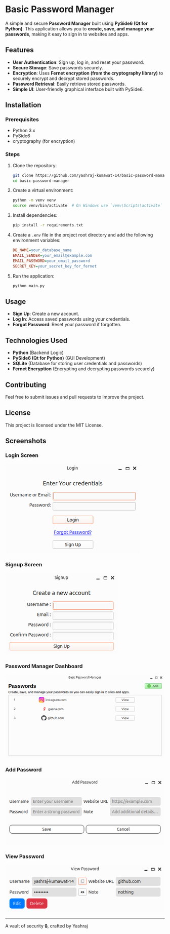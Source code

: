 # Basic Password Manager

A simple and secure **Password Manager** built using **PySide6 (Qt for Python)**. This application allows you to **create, save, and manage your passwords**, making it easy to sign in to websites and apps.

## Features
- **User Authentication**: Sign up, log in, and reset your password.
- **Secure Storage**: Save passwords securely.
- **Encryption**: Uses **Fernet encryption (from the cryptography library)** to securely encrypt and decrypt stored passwords.
- **Password Retrieval**: Easily retrieve stored passwords.
- **Simple UI**: User-friendly graphical interface built with PySide6.

## Installation
### Prerequisites
- Python 3.x
- PySide6
- cryptography (for encryption)

### Steps
1. Clone the repository:
   ```bash
   git clone https://github.com/yashraj-kumawat-14/basic-password-manager
   cd basic-password-manager
   ```
2. Create a virtual environment:
   ```bash
   python -m venv venv
   source venv/bin/activate  # On Windows use `venv\Scripts\activate`
   ```
3. Install dependencies:
   ```bash
   pip install -r requirements.txt
   ```
4. Create a `.env` file in the project root directory and add the following environment variables:
   ```ini
   DB_NAME=your_database_name
   EMAIL_SENDER=your_email@example.com
   EMAIL_PASSWORD=your_email_password
   SECRET_KEY=your_secret_key_for_fernet
   ```
5. Run the application:
   ```bash
   python main.py
   ```

## Usage
- **Sign Up**: Create a new account.
- **Log In**: Access saved passwords using your credentials.
- **Forgot Password**: Reset your password if forgotten.

## Technologies Used
- **Python** (Backend Logic)
- **PySide6 (Qt for Python)** (GUI Development)
- **SQLite** (Database for storing user credentials and passwords)
- **Fernet Encryption** (Encrypting and decrypting passwords securely)

## Contributing
Feel free to submit issues and pull requests to improve the project.

## License
This project is licensed under the MIT License.

## Screenshots

### Login Screen
![Login Screen](screenshots/login.png)

### Signup Screen
![Signup Screen](screenshots/signup.png)

### Password Manager Dashboard
![Dashboard](screenshots/dashboard.png)

### Add Password
![Add Password](screenshots/add.png)

### View Password
![View Password](screenshots/view.png)

---
A vault of security 🔒, crafted by Yashraj

